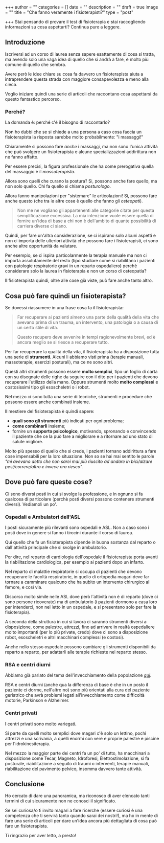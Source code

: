 +++
author = ""
categories = []
date = ""
description = ""
draft = true
image = ""
title = "Che fanno veramente i fisioterapisti?"
type = "post"

+++
Stai pensando di provare il test di fisioterapia e stai raccogliendo informazioni su cosa aspettarti? Continua pure a leggere.

## Introduzione

Iscriversi ad un corso di laurea senza sapere esattamente di cosa si tratta, ma avendo solo una vaga idea di quello che si andrà a fare, è molto più comune di quello che sembra.

Avere però le idee chiare su cosa fa davvero un fisioterapista aiuta a intraprendere questa strada con maggiore consapevolezza e meno alla cieca.

Voglio iniziare quindi una serie di articoli che raccontano cosa aspettarsi da questo fantastico percorso.

### Perché?

La domanda è: perché c'è il bisogno di raccontarlo?

Non ho dubbi che se si chiede a una persona a caso cosa faccia un fisioterapista la risposta sarebbe molto probabilmente: "i massaggi!"

Chiaramente si possono fare _anche_ i massaggi, ma non sono l'unica attività che può svolgere un fisioterapista e alcune specializzazioni addirittura non ne fanno affatto.

Per essere precisi, la figura professionale che ha come prerogativa quella del massaggio è il _massoterapista_.

Allora sono quelli che curano la postura? Si, possono anche fare quello, ma non solo quello. Chi fa quello si chiama _posturologo_.

Allora fanno manipolazioni per "sistemare" le articolazioni! Si, possono fare anche questo (che tra le altre cose è quello che fanno gli _osteopati_).

> Non me ne vogliano gli appartenenti alle categorie citate per questa semplificazione eccessiva. La mia intenzione vuole essere quella di fornire un'idea di base a chi non è dell'ambito di quante possibilità di carriera diverse ci siano.

Quindi, per fare un'altra considerazione, se ci ispirano solo alcuni aspetti e non ci importa delle ulteriori attività che possono fare i fisioterapisti, ci sono anche altre opportunità da valutare.

Per esempio, se ci ispira particolarmente la terapia manuale ma non ci importa assolutamente del resto (tipo studiare come si riabilitano i pazienti con patologie respiratorie gravi in un reparto ospedaliero) perchè considerare solo la laurea in fisioterapia e non un corso di osteopatia?

Il fisioterapista quindi, oltre alle cose già viste, può fare anche tanto altro.

## Cosa può fare quindi un fisioterapista?

Se dovessi riassumere in una frase cosa fa il fisioterapista:

> Far recuperare ai pazienti almeno una parte della qualità della vita che avevano prima di un trauma, un intervento, una patologia o a causa di un certo stile di vita. 
>
> Questo recupero deve avvenire in tempi ragionevolmente brevi, ed è ancora meglio se si riesce a recuperare tutto.

Per far recuperare la qualità della vita, il fisioterapista ha a disposizione tutta una serie di **strumenti**. Alcuni li abbiamo visti prima (terapie manuali, massoterapie, esercizi posturali), ma ce ne sono altri.

Questi altri strumenti possono essere **molto semplici**, tipo un foglio di carta con su disegnate delle righe da seguire con il dito per i pazienti che devono recuperare l'utilizzo della mano. Oppure strumenti molto **molto complessi** e costosissimi tipo gli esoscheletri o i robot.

Nel mezzo ci sono tutta una serie di tecniche, strumenti e procedure che possono essere anche combinati insieme. 

Il mestiere del fisioterapista è quindi sapere: 

* **quali sono gli strumenti** più indicati per ogni problema;
* **come combinarli** insieme;
* fornire un **supporto psicologico**, motivando, spronando e convincendo il paziente che ce la può fare a migliorare e a ritornare ad uno stato di salute migliore. 

Molto più spesso di quello che si crede, i pazienti tornano addirittura a fare cose impensabili per la loro situazione. Non so se hai mai sentito le parole _"mi avevano detto che non sarei mai più riuscito ad andare in bici/alzare pesi/correre/altro e invece ora riesco"_.

## Dove può fare queste cose?

Ci sono diversi posti in cui si svolge la professione, e in ognuno si fa qualcosa di particolare (perchè posti diversi possono contenere strumenti diversi). Vediamoli un po'.

### Ospedali e Ambulatori dell'ASL

I posti sicuramente più rilevanti sono ospedali e ASL. Non a caso sono i posti dove in genere si fanno i tirocini durante il corso di laurea.

Qui quello che fa un fisioterapista dipende in buona sostanza dal reparto o dall'attività principale che si svolge in ambulatorio.

Per dire, nel reparto di cardiologia dell'ospedale il fisioterapista porta avanti la riabilitazione cardiologica, per esempio ai pazienti dopo un infarto.

Nel reparto di malattie respiratorie si occupa di pazienti che devono recuperare le facoltà respiratorie, in quello di ortopedia magari deve far tornare a camminare qualcuno che ha subito un intervento chirurgico al femore, e così via. 

Discorso molto simile nelle ASL dove però l'attività non è di reparto (dove ci sono persone ricoverate) ma di ambulatorio (i pazienti dormono a casa loro per intenderci, non nel letto in un ospedale, e si presentano solo per fare la fisioterapia).

A seconda della struttura in cui si lavora ci saranno strumenti diversi a disposizione, come palestre, attrezzi, fino ad arrivare in realtà ospedaliere molto importanti (per lo più private, credo) dove ci sono a disposizione robot, esoscheletri e altri macchinari complessi (e costosi). 

Anche nello stesso ospedale possono cambiare gli strumenti disponibili da reparto a reparto, per adattarli alle terapie richieste nel reparto stesso.

### RSA e centri diurni

Abbiamo già parlato del tema dell'invecchiamento della popolazione [_qui_](https://fisioterapisti.org/perche-fare-il-fisioterapista-nel-2022/ "Perché fare il fisioterapista"). 

RSA e centri diurni (anche qua la differenza di base è che in un posto il paziente ci dorme, nell'altro no) sono più orientati alla cura del paziente geriatrico che avrà problemi legati all'invecchiamento come difficoltà motorie, Parkinson e Alzheimer.

### Centri privati

I centri privati sono molto variegati. 

Si parte da quelli molto semplici dove magari c'è solo un lettino, pochi attrezzi e una scrivania, a quelli enormi con vere e proprie palestre e piscine per l'idrokinesiterapia.

Nel mezzo la maggior parte dei centri fa un po' di tutto, ha macchinari a disposizione come Tecar, Magneto, Idroforesi, Elettrostimolazione, si fa posturale, riabilitazione a seguito di traumi o interventi, terapie manuali, riabilitazione del pavimento pelvico, insomma davvero tante attività.

## Conclusione

Ho cercato di dare una panoramica, ma riconosco di aver elencato tanti termini di cui sicuramente non ne conosci il significato. 

Se sei curiosa/o ti invito magari a fare ricerche (essere curiosi è una competenza che ti servirà tanto quando sarai dei nostri!), ma ho in mente di fare una serie di articoli per dare un'idea ancora più dettagliata di cosa può fare un fisioterapista.

Ti ringrazio per aver letto, a presto!